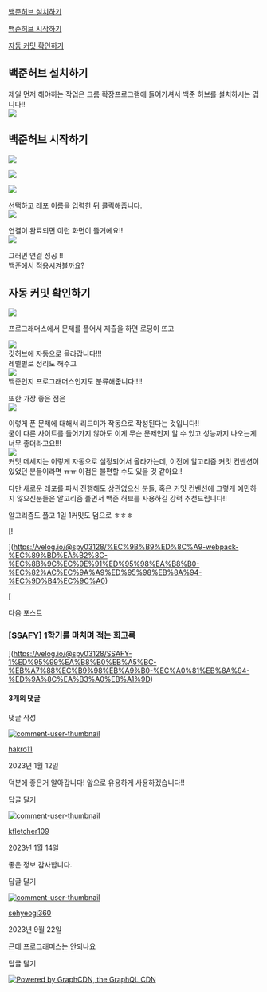 

[백준허브 설치하기](https://velog.io/@spy03128/%EB%B0%B1%EC%A4%80-%ED%94%84%EB%A1%9C%EA%B7%B8%EB%9E%98%EB%A8%B8%EC%8A%A4-Github-%EC%9E%90%EB%8F%99%EC%9C%BC%EB%A1%9C-%EC%BB%A4%EB%B0%8B%ED%95%98%EA%B8%B0#%EB%B0%B1%EC%A4%80%ED%97%88%EB%B8%8C-%EC%84%A4%EC%B9%98%ED%95%98%EA%B8%B0)

[백준허브 시작하기](https://velog.io/@spy03128/%EB%B0%B1%EC%A4%80-%ED%94%84%EB%A1%9C%EA%B7%B8%EB%9E%98%EB%A8%B8%EC%8A%A4-Github-%EC%9E%90%EB%8F%99%EC%9C%BC%EB%A1%9C-%EC%BB%A4%EB%B0%8B%ED%95%98%EA%B8%B0#%EB%B0%B1%EC%A4%80%ED%97%88%EB%B8%8C-%EC%8B%9C%EC%9E%91%ED%95%98%EA%B8%B0)

[자동 커밋 확인하기](https://velog.io/@spy03128/%EB%B0%B1%EC%A4%80-%ED%94%84%EB%A1%9C%EA%B7%B8%EB%9E%98%EB%A8%B8%EC%8A%A4-Github-%EC%9E%90%EB%8F%99%EC%9C%BC%EB%A1%9C-%EC%BB%A4%EB%B0%8B%ED%95%98%EA%B8%B0#%EC%9E%90%EB%8F%99-%EC%BB%A4%EB%B0%8B-%ED%99%95%EC%9D%B8%ED%95%98%EA%B8%B0)

## 백준허브 설치하기

제일 먼저 해야하는 작업은 크롬 확장프로그램에 들어가셔서 백준 허브를 설치하시는 겁니다!!  
![](https://velog.velcdn.com/images/spy03128/post/a17ecb6c-6a6d-4d04-9f4c-3212e8d26b6b/image.png)


## 백준허브 시작하기

![](https://velog.velcdn.com/images/spy03128/post/e9be197b-6c37-4865-985e-b2ee7004e705/image.png)  

![](https://velog.velcdn.com/images/spy03128/post/18bb8253-e3d7-4961-a98b-21f382d2666b/image.png)  

![](https://velog.velcdn.com/images/spy03128/post/a97abec2-af63-4567-85d3-59fcccaa6058/image.png)

선택하고 레포 이름을 입력한 뒤 클릭해줍니다.  
![](https://velog.velcdn.com/images/spy03128/post/2367b2cd-5e01-450c-bcbb-37b4438313bb/image.png)

연결이 완료되면 이런 화면이 뜰거에요!!  
![](https://velog.velcdn.com/images/spy03128/post/1c434386-aa2e-4af2-a0a4-076647d65f78/image.png)

그러면 연결 성공 !!  
백준에서 적용시켜볼까요?

## 자동 커밋 확인하기

![](https://velog.velcdn.com/images/spy03128/post/87aef393-46d5-4a8d-9b24-22eed0f80f7d/image.png)

프로그래머스에서 문제를 풀어서 제출을 하면 로딩이 뜨고

![](https://velog.velcdn.com/images/spy03128/post/92c04f20-416c-4402-9128-1fdb04eeede4/image.png)  
깃허브에 자동으로 올라갑니다!!!  
레벨별로 정리도 해주고  
![](https://velog.velcdn.com/images/spy03128/post/b43c66a4-4686-4e93-9120-8deed882896e/image.png)  
백준인지 프로그래머스인지도 분류해줍니다!!!!

또한 가장 좋은 점은  
![](https://velog.velcdn.com/images/spy03128/post/24860faa-d93d-454b-bff6-06aaf4766728/image.png)

이렇게 푼 문제에 대해서 리드미가 작동으로 작성된다는 것입니다!!  
굳이 다른 사이트를 들어가지 않아도 이게 무슨 문제인지 알 수 있고 성능까지 나오는게 너무 좋더라고요!!!  
![](https://velog.velcdn.com/images/spy03128/post/88782e4a-9175-4f43-810c-b87f1f29936e/image.png)  
커밋 메세지는 이렇게 자동으로 설정되어서 올라가는데, 이전에 알고리즘 커밋 컨벤션이 있었던 분들이라면 ㅠㅠ 이점은 불편할 수도 있을 것 같아요!!

다만 새로운 레포를 파서 진행해도 상관없으신 분들, 혹은 커밋 컨벤션에 그렇게 예민하지 않으신분들은 알고리즘 풀면서 백준 허브를 사용하길 강력 추천드립니다!!

알고리즘도 풀고 1일 1커밋도 덤으로 ㅎㅎㅎ

[!


](https://velog.io/@spy03128/%EC%9B%B9%ED%8C%A9-webpack-%EC%89%BD%EA%B2%8C-%EC%8B%9C%EC%9E%91%ED%95%98%EA%B8%B0-%EC%82%AC%EC%9A%A9%ED%95%98%EB%8A%94-%EC%9D%B4%EC%9C%A0)

[

다음 포스트

### [SSAFY] 1학기를 마치며 적는 회고록



](https://velog.io/@spy03128/SSAFY-1%ED%95%99%EA%B8%B0%EB%A5%BC-%EB%A7%88%EC%B9%98%EB%A9%B0-%EC%A0%81%EB%8A%94-%ED%9A%8C%EA%B3%A0%EB%A1%9D)

#### 3개의 댓글

댓글 작성

[![comment-user-thumbnail](https://velog.velcdn.com/images/hakro11/profile/b7c11d64-8191-4c2c-be96-06e06d5627f7/image.jpg)](https://velog.io/@hakro11)

[hakro11](https://velog.io/@hakro11)

2023년 1월 12일

덕분에 좋은거 알아갑니다! 앞으로 유용하게 사용하겠습니다!!

답글 달기

[![comment-user-thumbnail](https://velog.velcdn.com/images/kfletcher109/profile/df5a6b7b-1b48-43ae-9cba-fce883a91a9f/social_profile.png)](https://velog.io/@kfletcher109)

[kfletcher109](https://velog.io/@kfletcher109)

2023년 1월 14일

좋은 정보 감사합니다.

답글 달기

[![comment-user-thumbnail](https://velog.velcdn.com/images/sehyeogi360/profile/e4209468-5a06-443e-9754-b6273994b0a2/social_profile.jpeg)](https://velog.io/@sehyeogi360)

[sehyeogi360](https://velog.io/@sehyeogi360)

2023년 9월 22일

근데 프로그래머스는 안되나요

답글 달기

[![Powered by GraphCDN, the GraphQL CDN](https://graphcdn.io/badge-light.svg)](https://graphcdn.io/?ref=powered-by)